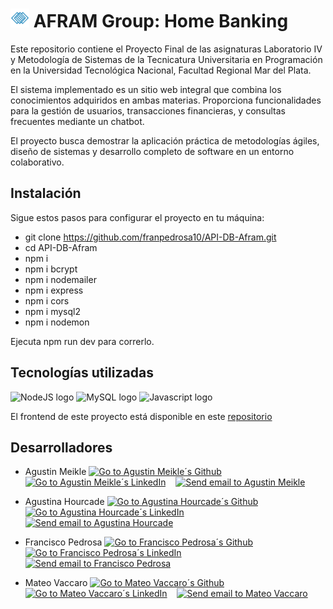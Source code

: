 # <img src="https://github.com/AgustinaHourcade/AFRAM-Group/blob/main/public/favicon.png" alt="AFRAM Group logo" width="30px"> AFRAM Group: Home Banking



Este repositorio contiene el Proyecto Final de las asignaturas Laboratorio IV y Metodología de Sistemas de la Tecnicatura Universitaria en Programación en la Universidad Tecnológica Nacional, Facultad Regional Mar del Plata.

El sistema implementado es un sitio web integral que combina los conocimientos adquiridos en ambas materias. Proporciona funcionalidades para la gestión de usuarios, transacciones financieras, y consultas frecuentes mediante un chatbot.

El proyecto busca demostrar la aplicación práctica de metodologías ágiles, diseño de sistemas y desarrollo completo de software en un entorno colaborativo.

## Instalación

Sigue estos pasos para configurar el proyecto en tu máquina:

- git clone https://github.com/franpedrosa10/API-DB-Afram.git
- cd API-DB-Afram
- npm i
- npm i bcrypt
- npm i nodemailer
- npm i express
- npm i cors
- npm i mysql2
- npm i nodemon

Ejecuta npm run dev para correrlo.

## Tecnologías utilizadas
<img src="https://cdn.pixabay.com/photo/2015/04/23/17/41/node-js-736399_960_720.png" alt="NodeJS logo" width="120px">
<img src="https://1000marcas.net/wp-content/uploads/2020/11/MySQL-logo.png" alt="MySQL logo" width="120px">
<img src="https://logodownload.org/wp-content/uploads/2022/04/javascript-logo.png" alt="Javascript logo" width="120px">


 El frontend de este proyecto está disponible en este [repositorio](https://github.com/AgustinaHourcade/AFRAM-Group.git)  
## Desarrolladores
 - Agustin Meikle [<img src="https://encrypted-tbn0.gstatic.com/images?q=tbn:ANd9GcSRecDUoMqM8h5Pa3AcIsCKTjx0vMP0X2fQIg&s" alt="Go to Agustin Meikle´s Github" width="20px">](https://github.com/AgusMeikle)&nbsp;&nbsp;&nbsp;
[<img src="https://cdn-icons-png.flaticon.com/512/174/174857.png" alt="Go to Agustin Meikle´s LinkedIn" width="20px">](https://www.linkedin.com/in/agustin-meikle/)&nbsp;&nbsp;&nbsp;
[<img src="https://cdn-icons-png.flaticon.com/512/5968/5968534.png" alt="Send email to Agustin Meikle" width="20px">](mailto:agustin042004@gmail.com)

 - Agustina Hourcade [<img src="https://encrypted-tbn0.gstatic.com/images?q=tbn:ANd9GcSRecDUoMqM8h5Pa3AcIsCKTjx0vMP0X2fQIg&s" alt="Go to Agustina Hourcade´s Github" width="20px">](https://github.com/AgustinaHourcade)&nbsp;&nbsp;&nbsp;
[<img src="https://cdn-icons-png.flaticon.com/512/174/174857.png" alt="Go to Agustina Hourcade´s LinkedIn" width="20px">](https://www.linkedin.com/in/agustinahourcade/)&nbsp;&nbsp;&nbsp;
[<img src="https://cdn-icons-png.flaticon.com/512/5968/5968534.png" alt="Send email to Agustina Hourcade" width="20px">](mailto:agustinahourcadedev@gmail.com)

 - Francisco Pedrosa [<img src="https://encrypted-tbn0.gstatic.com/images?q=tbn:ANd9GcSRecDUoMqM8h5Pa3AcIsCKTjx0vMP0X2fQIg&s" alt="Go to Francisco Pedrosa´s Github" width="20px">](https://github.com/franpedrosa10)&nbsp;&nbsp;&nbsp;
[<img src="https://cdn-icons-png.flaticon.com/512/174/174857.png" alt="Go to Francisco Pedrosa´s LinkedIn" width="20px">](https://www.linkedin.com/in/francisco-pedrosa-3569042bb/)&nbsp;&nbsp;&nbsp;
[<img src="https://cdn-icons-png.flaticon.com/512/5968/5968534.png" alt="Send email to Francisco Pedrosa" width="20px">](mailto:franpedrosa04@gmail.com)

 - Mateo Vaccaro [<img src="https://encrypted-tbn0.gstatic.com/images?q=tbn:ANd9GcSRecDUoMqM8h5Pa3AcIsCKTjx0vMP0X2fQIg&s" alt="Go to Mateo Vaccaro´s Github" width="20px">](https://github.com/tute-vaccaro)&nbsp;&nbsp;&nbsp;
[<img src="https://cdn-icons-png.flaticon.com/512/174/174857.png" alt="Go to Mateo Vaccaro´s LinkedIn" width="20px">](https://www.linkedin.com/in/mateo-vaccaro-20b4862a3/)&nbsp;&nbsp;&nbsp;
[<img src="https://cdn-icons-png.flaticon.com/512/5968/5968534.png" alt="Send email to Mateo Vaccaro" width="20px">](mailto:tutevaccaro@gmail.com)
